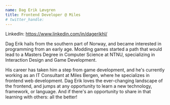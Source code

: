 ```yaml
---
name: Dag Erik Løvgren
title: Frontend Developer @ Miles
# twitter_handle: 
---
```

LinkedIn: https://www.linkedin.com/in/dagerikhl/

Dag Erik hails from the southern part of Norway, and became interested in programming from an early age. Modding games started a path that would lead to a Masters Degree in Computer Science at NTNU, specializing in Interaction Design and Game Development.

His career has taken him a step from game development, and he's currently working as an IT Consultant at Miles Bergen, where he specializes in frontend web development. Dag Erik loves the ever-changing landscape of the frontend, and jumps at any opportunity to learn a new technology, framework, or language. And if there's an opportunity to share in that learning with others: all the better!
